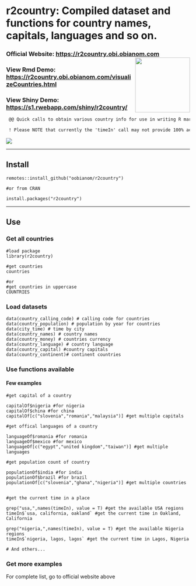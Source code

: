 # r2country: Compiled dataset and functions for country names, capitals, languages and so on. 

### Official Website: https://r2country.obi.obianom.com <img src="https://r2country.obi.obianom.com/hex-r2country.png" align="right" width="150">

### View Rmd Demo: https://r2country.obi.obianom.com/visualizeCountries.html

### View Shiny Demo: https://s1.rwebapp.com/shiny/r2country/

```diff
 @@ Quick calls to obtain various country info for use in writing R markdown and developing robust applications

 ! Please NOTE that currently the 'timeIn' call may not provide 100% accurate result for time in particular places. This aspect is being worked on for the next version, so don't fret! 
```

![](https://r2country.obi.obianom.com/r2country_demo.png)

***

## Install

```
remotes::install_github("oobianom/r2country")

#or from CRAN

install.packages("r2country") 

```

***

## Use

### Get all countries

```
#load package
library(r2country)

#get countries
countries

#or
#get countries in uppercase
COUNTRIES
```

### Load datasets

```
data(country_calling_code) # calling code for countries
data(country_population) # population by year for countries
data(city_time) # time by city
data(country_names) # country names
data(country_money) # countries currency
data(country_language) # country language
data(country_capital) #country capitals
data(country_continent)# continent countries

```

### Use functions available

#### Few examples

``` 
#get capital of a country

capitalOf$nigeria #for nigeria
capitalOf$china #for china
capitalOf[c("slovenia","romania","malaysia")] #get multiple capitals

#get offical languages of a country

languageOf$romania #for romania
languageOf$mexico #for mexico
languageOf[c("egypt","united kingdom","taiwan")] #get multiple languages

#get population count of country

populationOf$india #for india
populationOf$brazil #for brazil
populationOf[c("slovenia","ghana","nigeria")] #get multiple countries


#get the current time in a place

grep("usa,",names(timeIn), value = T) #get the available USA regions
timeIn$`usa, california, oakland` #get the current time in Oakland, California

grep("nigeria,",names(timeIn), value = T) #get the available Nigeria regions
timeIn$`nigeria, lagos, lagos` #get the current time in Lagos, Nigeria

# And others...

```

### Get more examples

For complete list, go to official website above





